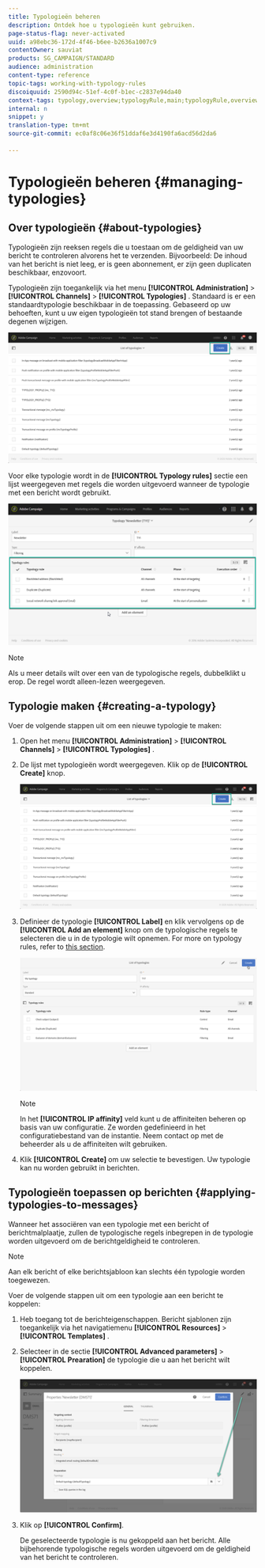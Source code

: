 ```yaml
---
title: Typologieën beheren
description: Ontdek hoe u typologieën kunt gebruiken.
page-status-flag: never-activated
uuid: a98ebc36-172d-4f46-b6ee-b2636a1007c9
contentOwner: sauviat
products: SG_CAMPAIGN/STANDARD
audience: administration
content-type: reference
topic-tags: working-with-typology-rules
discoiquuid: 2590d94c-51ef-4c0f-b1ec-c2837e94da40
context-tags: typology,overview;typologyRule,main;typologyRule,overview
internal: n
snippet: y
translation-type: tm+mt
source-git-commit: ec0af8c06e36f51ddaf6e3d4190fa6acd56d2da6

---
```



# Typologieën beheren {#managing-typologies}

## Over typologieën {#about-typologies}

Typologieën zijn reeksen regels die u toestaan om de geldigheid van uw bericht te controleren alvorens het te verzenden. Bijvoorbeeld: De inhoud van het bericht is niet leeg, er is geen abonnement, er zijn geen duplicaten beschikbaar, enzovoort.

Typologieën zijn toegankelijk via het menu **[!UICONTROL Administration]** > **[!UICONTROL Channels]** > **[!UICONTROL Typologies]** . Standaard is er een standaardtypologie beschikbaar in de toepassing. Gebaseerd op uw behoeften, kunt u uw eigen typologieën tot stand brengen of bestaande degenen wijzigen.

![](assets/typologies-list.png)

Voor elke typologie wordt in de **[!UICONTROL Typology rules]** sectie een lijst weergegeven met regels die worden uitgevoerd wanneer de typologie met een bericht wordt gebruikt.

![](assets/typology_typo-rule-list.png)

>[!NOTE]
>
>Als u meer details wilt over een van de typologische regels, dubbelklikt u erop. De regel wordt alleen-lezen weergegeven.

## Typologie maken {#creating-a-typology}

Voer de volgende stappen uit om een nieuwe typologie te maken:

1. Open het menu **[!UICONTROL Administration]** > **[!UICONTROL Channels]** > **[!UICONTROL Typologies]** .

1. De lijst met typologieën wordt weergegeven. Klik op de **[!UICONTROL Create]** knop.

   ![](assets/typologies-list.png)

1. Definieer de typologie **[!UICONTROL Label]** en klik vervolgens op de **[!UICONTROL Add an element]** knop om de typologische regels te selecteren die u in de typologie wilt opnemen. For more on typology rules, refer to [this section](../../sending/using/managing-typology-rules.md).

   ![](assets/typology_addrules.png)

   >[!NOTE]
   >
   >In het **[!UICONTROL IP affinity]** veld kunt u de affiniteiten beheren op basis van uw configuratie. Ze worden gedefinieerd in het configuratiebestand van de instantie. Neem contact op met de beheerder als u de affiniteiten wilt gebruiken.

1. Klik **[!UICONTROL Create]** om uw selectie te bevestigen. Uw typologie kan nu worden gebruikt in berichten.

## Typologieën toepassen op berichten {#applying-typologies-to-messages}

Wanneer het associëren van een typologie met een bericht of berichtmalplaatje, zullen de typologische regels inbegrepen in de typologie worden uitgevoerd om de berichtgeldigheid te controleren.

>[!NOTE]
>
>Aan elk bericht of elke berichtsjabloon kan slechts één typologie worden toegewezen.

Voer de volgende stappen uit om een typologie aan een bericht te koppelen:

1. Heb toegang tot de berichteigenschappen. Bericht sjablonen zijn toegankelijk via het navigatiemenu **[!UICONTROL Resources]** > **[!UICONTROL Templates]** .

1. Selecteer in de sectie **[!UICONTROL Advanced parameters]** > **[!UICONTROL Prearation]** de typologie die u aan het bericht wilt koppelen.

   ![](assets/typology_message.png)

1. Klik op **[!UICONTROL Confirm]**.

   De geselecteerde typologie is nu gekoppeld aan het bericht. Alle bijbehorende typologische regels worden uitgevoerd om de geldigheid van het bericht te controleren.
